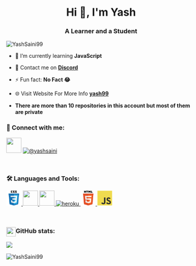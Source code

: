 <h1 align="center">Hi 👋, I'm Yash</h1>
<h3 align="center">A Learner and a Student</h3>

<p align="left"> <img src="https://komarev.com/ghpvc/?username=YashSaini99&label=Profile%20views&color=0e75b6&style=flat" alt="YashSaini99" /> </p>

- 📝 I’m currently learning **JavaScript**

- 📩 Contact me on **[Discord](https://discord.gg/eJEBv7mRuJ)**

- ⚡ Fun fact: **No Fact 😂**

- 🌐 Visit Website For More Info [**yash99**](https://yash99.netlify.app/) 

- **There are more than 10 repositories in this account but most of them are private** <br />

<h3 align="left">🚥      Connect with me:</h3>
<p align="left">
<a href="https://discord.gg/https://discord.gg/eJEBv7mRuJ" target="blank"><img src="https://img.icons8.com/color/48/000000/discord-new-logo.png" width="40" height="40"/></a>
<a href="https://dev.to/@yashsaini" target="blank"><img src="https://img.icons8.com/color/48/000000/devpost.png" alt="@yashsaini" height="40" width="40"/></a>
</p>
<br />
<h3 align="left">🛠      Languages and Tools:</h3>
<p align="left"> <a href="https://www.w3schools.com/css/" target="_blank"> <img src="https://raw.githubusercontent.com/devicons/devicon/master/icons/css3/css3-original-wordmark.svg" alt="css3" width="40" height="40"/> </a>
  <a href="https://code.visualstudio.com/" target="_blank"><img src="https://img.icons8.com/color/50/000000/visual-studio-code-2019.png"  width="40" height="40"/>
    <a href="https://code.visualstudio.com/insiders/" target="_blank"><img src="https://cdn.discordapp.com/attachments/714766348588417055/865820545730871316/384px-Visual_Studio_Code_Insiders_1.36_icon.svg.png"  width="40" height="40"/>
<a href="https://heroku.com" target="_blank"> <img src="https://www.vectorlogo.zone/logos/heroku/heroku-icon.svg" alt="heroku" width="40" height="40"/> </a> <a href="https://www.w3.org/html/" target="_blank"> <img src="https://raw.githubusercontent.com/devicons/devicon/master/icons/html5/html5-original-wordmark.svg" alt="html5" width="40" height="40"/> </a> <a href="https://developer.mozilla.org/en-US/docs/Web/JavaScript" target="_blank"> <img src="https://raw.githubusercontent.com/devicons/devicon/master/icons/javascript/javascript-original.svg" alt="javascript" width="40" height="40"/> </a> </p> <br />

### <img align="left" src="https://cdn.discordapp.com/emojis/816593422906425354.png?v=1" width="25" height= "25">GitHub stats:

<a href="https://wakatime.com/@Diegxs"><img align="center" src="https://github-readme-stats.vercel.app/api?username=YashSaini99&show_icons=true&theme=dark" height="200"></a>

<p><img align="center" src="https://github-readme-streak-stats.herokuapp.com/?user=YashSaini99&show_icons=true&theme=dark" alt="YashSaini99" /></p>


